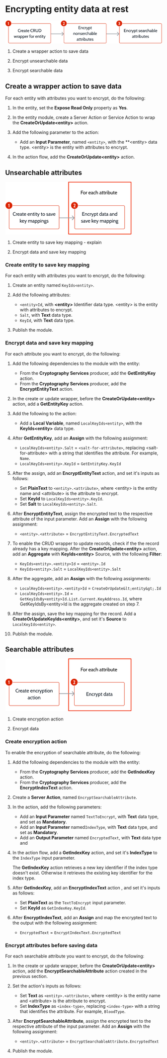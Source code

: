 # Encrypting entity data at rest

![Encrypting entity data](images/encrypt-diag.png)

1. Create a wrapper action to save data

1. Encrypt unsearchable data

1. Encrypt searchable data

## Create a wrapper action to save data

For each entity with attributes you want to encrypt, do the following:

1. In the entity, set the **Expose Read Only** property as **Yes**.

1. In the entity module, create a Server Action or Service Action to wrap the **CreateOrUpdate&lt;entity&gt;** action.

1. Add the following parameter to the action:

    * Add an **Input Parameter**, named `<entity>`, with the **&lt;entity&gt; data type. &lt;entity&gt; is the entity with attributes to encrypt. 

1. In the action flow, add the **CreateOrUpdate&lt;entity&gt;** action.

## Unsearchable attributes

![Encrypt unsearchable attributes](images/encrypt-no-search-diag.png)

1. Create entity to save key mapping - explain

1. Encrypt data and save key mapping

### Create entity to save key mapping

For each entity with attributes you want to encrypt, do the following:

1. Create an entity named `KeyIds<entity>`.

1. Add the following attributes:

    * `<entity>Id`, with **&lt;entity&gt;** Identifier data type. &lt;entity&gt; is the entity with attributes to encrypt.
    * `Salt`, with **Text** data type.
    * `KeyId`, with **Text** data type.

1. Publish the module.

### Encrypt data and save key mapping

For each attribute you want to encrypt, do the following:

1. Add the following dependencies to the module with the entity:

    * From the **Cryptography Services** producer, add the **GetEntityKey** action.
    * From the **Cryptography Services** producer, add the **EncryptEntityText** action.

1. In the create or update wrapper, before the **CreateOrUpdate&lt;entity&gt;** action, add a **GetEntityKey** action.

1. Add the following to the action:

    * Add a **Local Variable**, named `LocalKeyIds<entity>`, with the **KeyIds&lt;entity&gt;** data type.

1. After **GetEntityKey**, add an **Assign** with the following assignment:

    * `LocalKeyIds<entity>.Salt` = `<salt-for-attribute>`, replacing &lt;salt-for-attribute&gt; with a string that identifies the attribute. For example, `Name`.
    * `LocalKeyIds<entity>.KeyId` = `GetEntityKey.KeyId`

1. After the assign, add an **EncryptEntityText** action, and set it's inputs as follows:

    * Set **PlainText** to `<entity>.<attribute>`, where &lt;entity&gt; is the entity name and &lt;attribute&gt; is the attribute to encrypt.
    * Set **KeyId** to `LocalKeyIds<entity>.KeyId`.
    * Set **Salt** to `LocalKeyIds<entity>.Salt`.

1. After **EncryptEntityText**, assign the encrypted text to the respective attribute of the input parameter. Add an **Assign** with the following assignment: 

    * `<entity>.<attribute>` = `EncryptEntityText.EncryptedText`

1. To enable the CRUD wrapper to update records, check if the the record already has a key mapping. After the **CreateOrUpdate&lt;entity&gt;** action, add an **Aggregate** with **KeyIds&lt;entity&gt;** Source, with the following **Filter**:

    * `KeyIds<entity>.<entity>Id` = `<entity>.Id`
    * `KeyIds<entity>.Salt` = `LocalKeyIds<entity>.Salt`

1. After the aggregate, add an **Assign** with the following assignments:

    * `LocalKeyIds<entity>.<entity>Id` = `CreateOrUpdate&lt;entity&gt;.Id`
    * `LocalKeyIds<entity>.Id` = `GetKeyIdsBy<entity>Id.List.Current.KeyAddress.Id`, where GetKeyIdsBy&lt;entity&gt;Id is the aggregate created on step 7.

1.  After the assign, save the key mapping for the record. Add a **CreateOrUpdateKeyIds&lt;entity&gt;**, and set it's **Source** to `LocalKeyIds<entity>`.

1. Publish the module.

## Searchable attributes

![Encrypt searchable attributes](images/encrypt-search-diag.png)

1. Create encryption action

1. Encrypt data

### Create encryption action

To enable the encryption of searchable attribute, do the following:

1. Add the following dependencies to the module with the entity:

    * From the **Cryptography Services** producer, add the **GetIndexKey** action.
    * From the **Cryptography Services** producer, add the **EncryptIndexText** action.

1. Create a **Server Action**, named `EncryptSearchableAttribute`.

1. In the action, add the following parameters:

    * Add an **Input Parameter** named `TextToEncrypt`, with **Text** data type, and set as **Mandatory**.
    * Add an **Input Parameter** named`IndexType`, with **Text** data type, and set as **Mandatory**.
    * Add an **Output Parameter** named `EncryptedText`, with **Text** data type and 

1. In the action flow, add a **GetIndexKey** action, and set it's **IndexType** to the `IndexType` input parameter. 

    <div class="info" markdown="1">

    The **GetIndexKey** action retrieves a new key identifier if the index type doesn't exist. Otherwise it retrieves the existing key identifier for the index type.

    </div>

1. After **GetIndexKey**, add an **EncryptIndexText** action , and set it's  inputs as follows:

    * Set **PlainText** as the `TextToEncrypt` input parameter.
    * Set **KeyId** as `GetIndexKey.KeyId`.


1. After **EncryptIndexText**, add an **Assign** and map the encrypted text to the output with the following assignment:

    * `EncryptedText` = `EncryptIndexText.EncryptedText`

### Encrypt attributes before saving data

For each searchable attribute you want to encrypt, do the following:

1. In the create or update wrapper, before the **CreateOrUpdate&lt;entity&gt;** action, add the **EncryptSearchableAttribute** action created in the previous section.

1. Set the action's inputs as follows:

    * Set **Text** as `<entity>.<attribute>`, where &lt;entity&gt; is the entity name and &lt;attribute&gt; is the attribute to encrypt.
    * Set **IndexType** as `<index-type>`, replacing `<index-type>` with a string that identifies the attribute. For example, `BloodType`.

1. After **EncryptSearchableAttribute**, assign the encrypted text to the respective attribute of the input parameter. Add an **Assign** with the following assignment: 

    * `<entity>.<attribute>` = `EncryptSearchableAttribute.EncryptedText`

1. Publish the module.
